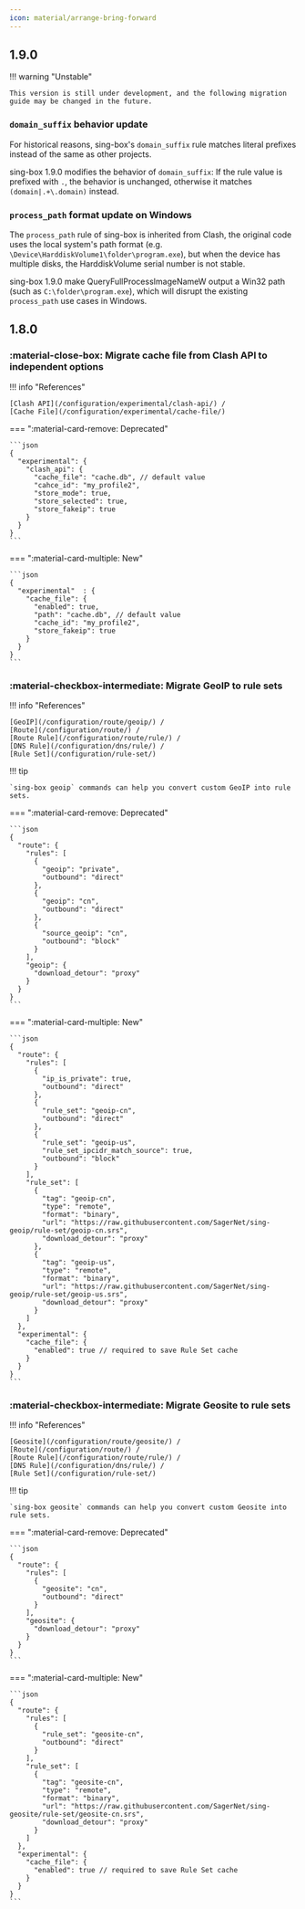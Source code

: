 ```yaml
---
icon: material/arrange-bring-forward
---
```


## 1.9.0

!!! warning "Unstable"

    This version is still under development, and the following migration guide may be changed in the future.

### `domain_suffix` behavior update

For historical reasons, sing-box's `domain_suffix` rule matches literal prefixes instead of the same as other projects.

sing-box 1.9.0 modifies the behavior of `domain_suffix`: If the rule value is prefixed with `.`,
the behavior is unchanged, otherwise it matches `(domain|.+\.domain)` instead.

### `process_path` format update on Windows

The `process_path` rule of sing-box is inherited from Clash,
the original code uses the local system's path format (e.g. `\Device\HarddiskVolume1\folder\program.exe`),
but when the device has multiple disks, the HarddiskVolume serial number is not stable.

sing-box 1.9.0 make QueryFullProcessImageNameW output a Win32 path (such as `C:\folder\program.exe`),
which will disrupt the existing `process_path` use cases in Windows.

## 1.8.0

### :material-close-box: Migrate cache file from Clash API to independent options

!!! info "References"

    [Clash API](/configuration/experimental/clash-api/) / 
    [Cache File](/configuration/experimental/cache-file/)

=== ":material-card-remove: Deprecated"

    ```json
    {
      "experimental": {
        "clash_api": {
          "cache_file": "cache.db", // default value
          "cahce_id": "my_profile2",
          "store_mode": true,
          "store_selected": true,
          "store_fakeip": true
        }
      }
    }
    ```

=== ":material-card-multiple: New"

    ```json
    {
      "experimental"  : {
        "cache_file": {
          "enabled": true,
          "path": "cache.db", // default value
          "cache_id": "my_profile2",
          "store_fakeip": true
        }
      }
    }
    ```

### :material-checkbox-intermediate: Migrate GeoIP to rule sets

!!! info "References"

    [GeoIP](/configuration/route/geoip/) / 
    [Route](/configuration/route/) / 
    [Route Rule](/configuration/route/rule/) / 
    [DNS Rule](/configuration/dns/rule/) / 
    [Rule Set](/configuration/rule-set/)

!!! tip

    `sing-box geoip` commands can help you convert custom GeoIP into rule sets.

=== ":material-card-remove: Deprecated"

    ```json
    {
      "route": {
        "rules": [
          {
            "geoip": "private",
            "outbound": "direct"
          },
          {
            "geoip": "cn",
            "outbound": "direct"
          },
          {
            "source_geoip": "cn",
            "outbound": "block"
          }
        ],
        "geoip": {
          "download_detour": "proxy"
        }
      }
    }
    ```

=== ":material-card-multiple: New"

    ```json
    {
      "route": {
        "rules": [
          {
            "ip_is_private": true,
            "outbound": "direct"
          },
          {
            "rule_set": "geoip-cn",
            "outbound": "direct"
          },
          {
            "rule_set": "geoip-us",
            "rule_set_ipcidr_match_source": true,
            "outbound": "block"
          }
        ],
        "rule_set": [
          {
            "tag": "geoip-cn",
            "type": "remote",
            "format": "binary",
            "url": "https://raw.githubusercontent.com/SagerNet/sing-geoip/rule-set/geoip-cn.srs",
            "download_detour": "proxy"
          },
          {
            "tag": "geoip-us",
            "type": "remote",
            "format": "binary",
            "url": "https://raw.githubusercontent.com/SagerNet/sing-geoip/rule-set/geoip-us.srs",
            "download_detour": "proxy"
          }
        ]
      },
      "experimental": {
        "cache_file": {
          "enabled": true // required to save Rule Set cache
        }
      }
    }
    ```

### :material-checkbox-intermediate: Migrate Geosite to rule sets

!!! info "References"

    [Geosite](/configuration/route/geosite/) / 
    [Route](/configuration/route/) / 
    [Route Rule](/configuration/route/rule/) / 
    [DNS Rule](/configuration/dns/rule/) / 
    [Rule Set](/configuration/rule-set/)

!!! tip

    `sing-box geosite` commands can help you convert custom Geosite into rule sets.

=== ":material-card-remove: Deprecated"

    ```json
    {
      "route": {
        "rules": [
          {
            "geosite": "cn",
            "outbound": "direct"
          }
        ],
        "geosite": {
          "download_detour": "proxy"
        }
      }
    }
    ```

=== ":material-card-multiple: New"

    ```json
    {
      "route": {
        "rules": [
          {
            "rule_set": "geosite-cn",
            "outbound": "direct"
          }
        ],
        "rule_set": [
          {
            "tag": "geosite-cn",
            "type": "remote",
            "format": "binary",
            "url": "https://raw.githubusercontent.com/SagerNet/sing-geosite/rule-set/geosite-cn.srs",
            "download_detour": "proxy"
          }
        ]
      },
      "experimental": {
        "cache_file": {
          "enabled": true // required to save Rule Set cache
        }
      }
    }
    ```